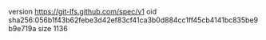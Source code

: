 version https://git-lfs.github.com/spec/v1
oid sha256:056b1f43b62febe3d42ef83cf41ca3b0d884cc1ff45cb4141bc835be9b9e719a
size 1136
